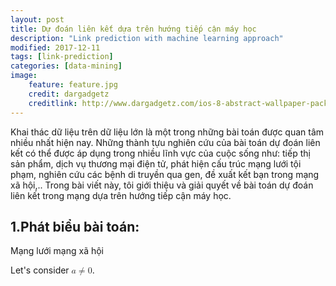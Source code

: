 ```yaml
---
layout: post
title: Dự đoán liên kết dựa trên hướng tiếp cận máy học
description: "Link prediction with machine learning approach"
modified: 2017-12-11
tags: [link-prediction]
categories: [data-mining]
image:
    feature: feature.jpg
    credit: dargadgetz
    creditlink: http://www.dargadgetz.com/ios-8-abstract-wallpaper-pack-for-iphone-5s-5c-and-ipod-touch-retina/
---
```


Khai thác dữ liệu trên dữ liệu lớn là một trong những bài toán được quan tâm nhiều nhất hiện nay. Những thành tựu nghiên cứu của bài toán dự đoán liên kết có thể được áp dụng trong nhiều lĩnh vực của cuộc sống như: tiếp thị sản phẩm, dịch vụ thương mại điện tử, phát hiện cấu trúc mạng lưới tội phạm, nghiên cứu các bệnh di truyền qua gen, đề xuất kết bạn trong mạng xã hội,.. Trong bài viết này, tôi giới thiệu và giải quyết về bài toán dự đoán liên kết trong mạng dựa trên hướng tiếp cận máy học.

## 1.Phát biểu bài toán:
Mạng lưới mạng xã hội 
<script type="text/javascript"
     src="http://cdn.mathjax.org/mathjax/latest/MathJax.js?config=TeX-AMS-MML_HTMLorMML">
  </script>
Let's consider <math><mi>a</mi><mo>≠</mo><mn>0</mn></math>.
